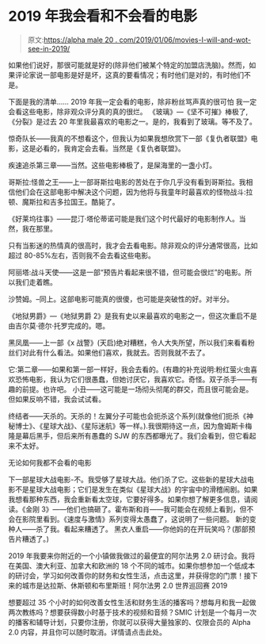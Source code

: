 # 2019 年我会看和不会看的电影

> 原文:[https://alpha male 20 . com/2019/01/06/movies-I-will-and-wot-see-in-2019/](https://alphamale20.com/2019/01/06/movies-i-will-and-wont-see-in-2019/)

如果他们说好，那很可能就是好的(除非他们被某个特定的加盟店洗脑)。然而，如果评论家说一部电影是好是坏，这真的要看情况；有时他们是对的，有时他们不是。

下面是我的清单……
2019 年我一定会看的电影，除非粉丝骂声真的很可怕
我一定会看这些电影，除非观众评分真的真的很烂。
《玻璃》—《坚不可摧》棒极了,《分裂》是过去 20 年里我最喜欢的电影之一。是的，我看到了玻璃。等不及了。

惊奇队长——我真的不想看这个，但我认为如果我想欣赏下一部《复仇者联盟》电影，这是必看的，我肯定会去看。当然是《复仇者联盟》。

疾速追杀第三章——当然。这些电影棒极了，是屎海里的一盏小灯。

哥斯拉:怪兽之王——上一部哥斯拉电影的苦处在于你几乎没有看到哥斯拉。我相信他们会在这部电影中解决这个问题，因为他将与我童年时最喜欢的怪物战斗:拉顿、魔斯拉和吉多拉国王。酷毙了。

《好莱坞往事》——昆汀·塔伦蒂诺可能是我们这个时代最好的电影制作人。当然，我在那里。

只有当影迷的热情真的很高时，我才会去看电影。除非观众的评分通常很高，比如超过 80-85%左右，否则我不会去看这些电影。

阿丽塔:战斗天使——这是一部“预告片看起来很不错，但可能会很烂”的电影。所以我们走着瞧。

沙赞姆。–同上。这部电影可能真的很傻，也可能是突破性的好。对半分。

《地狱男爵》—《地狱男爵 2》是我有史以来最喜欢的电影之一，但这次重启不是由吉尔莫·德尔·托罗完成的。嗯。

黑凤凰——上一部《x 战警》(天启)绝对糟糕，令人大失所望，所以我们来看看粉丝们对此有什么看法。如果他们喜欢，我就去。否则我就不去了。

它:第二章——如果和第一部一样好，我会去看的。(有趣的补充说明:粉红萤火虫喜欢恐怖电影，我认为它们很愚蠢，但她讨厌它，我喜欢它。奇怪。双子杀手——有趣的前提。也许吧。
小丑——这可能是一场彻头彻尾的群交，而且很可能会是。但如果反响不错，我会试试看。

终结者——天杀的。天杀的！左翼分子可能也会扼杀这个系列(就像他们扼杀《神秘博士》、《星球大战》、《星际迷航》等一样。).我很期待这一点，因为詹姆斯卡梅隆是幕后黑手，但后来所有愚蠢的 SJW 的东西都曝光了。我们会看到，但它看起来不太好。

无论如何我都不会看的电影

下一部星球大战电影-不。我受够了星球大战。他们杀了它。这些新的星球大战电影不是星球大战电影；它们是发生在类似《星球大战》的宇宙中的滑稽闹剧。如果我想看那种东西，我会重新看太空球，它要好得多。如果你想了解更多信息，请阅读。《金刚 3》——他们也搞砸了。霍布斯和肖——我可能会在视频上看到，但不会在影院里看到。《速度与激情》系列变得太愚蠢了，这说明了一些问题。
新的变种人——杀了我。看起来糟透了。
黑衣人重启——你他妈的在开玩笑吗？(那部预告片糟透了。)

2019 年我要来你附近的一个小镇做我做过的最便宜的阿尔法男 2.0 研讨会。我将在美国、澳大利亚、加拿大和欧洲的 18 个不同的城市。如果你想参加一个低成本的研讨会，学习如何改善你的财务和女性生活，点击这里，并获得您的门票！接下来的城市是达拉斯、休斯顿和布里斯班！阿尔法男 2.0 世界巡回赛 2019

想要超过 35 个小时的如何改善女性生活和财务生活的播客吗？想每月和我一起做两次教练吗？想要获得数小时基于技术的视频和音频？SMIC 计划是一个每月一次的播客和辅导计划，只要你注册，你就可以获得大量独家的、仅限会员的 Alpha 2.0 内容，并且你可以随时取消。详情请点击此处。